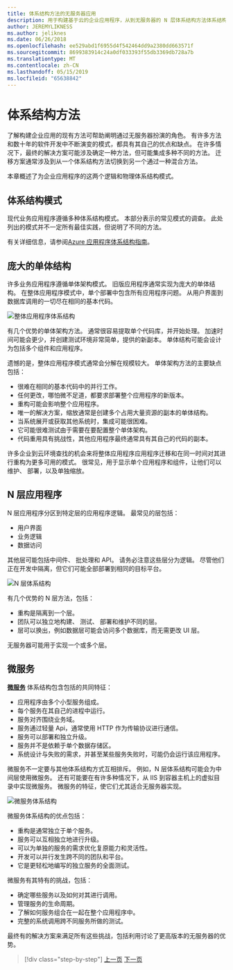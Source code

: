 ```yaml
---
title: 体系结构方法的无服务器应用
description: 用于构建基于云的企业应用程序，从到无服务器的 N 层体系结构方法体系结构的简介。
author: JEREMYLIKNESS
ms.author: jeliknes
ms.date: 06/26/2018
ms.openlocfilehash: ee529abd1f6955d4f542464dd9a2380dd663571f
ms.sourcegitcommit: 8699383914c24a0df033393f55db3369db728a7b
ms.translationtype: MT
ms.contentlocale: zh-CN
ms.lasthandoff: 05/15/2019
ms.locfileid: "65638842"
---
```

# <a name="architecture-approaches"></a>体系结构方法

了解构建企业应用的现有方法可帮助阐明通过无服务器扮演的角色。 有许多方法和数十年的软件开发中不断演变的模式，都具有其自己的优点和缺点。 在许多情况下，最终的解决方案可能涉及确定一种方法，但可能集成多种不同的方法。 迁移方案通常涉及到从一个体系结构方法切换到另一个通过一种混合方法。

本章概述了为企业应用程序的这两个逻辑和物理体系结构模式。

## <a name="architecture-patterns"></a>体系结构模式

现代业务应用程序遵循多种体系结构模式。 本部分表示的常见模式的调查。 此处列出的模式并不一定所有最佳实践，但说明了不同的方法。

有关详细信息，请参阅[Azure 应用程序体系结构指南](https://docs.microsoft.com/azure/architecture/guide/)。

## <a name="monoliths"></a>庞大的单体结构

许多业务应用程序遵循单体架构模式。 旧版应用程序通常实现为庞大的单体结构。 在整体应用程序模式中，单个部署中包含所有应用程序问题。 从用户界面到数据库调用的一切尽在相同的基本代码。

![整体应用程序体系结构](./media/monolith-architecture.png)

有几个优势的单体架构方法。 通常很容易提取单个代码库，并开始处理。 加速时间可能会更少，并创建测试环境非常简单，提供的新副本。 单体结构可能会设计为包括多个组件和应用程序。

遗憾的是，整体应用程序模式通常会分解在规模较大。 单体架构方法的主要缺点包括：

* 很难在相同的基本代码中的并行工作。
* 任何更改，哪怕微不足道，都要求部署整个应用程序的新版本。
* 重构可能会影响整个应用程序。
* 唯一的解决方案，缩放通常是创建多个占用大量资源的副本的单体结构。
* 当系统展开或获取其他系统时，集成可能很困难。
* 它可能很难测试由于需要在要配置整个单体架构。
* 代码重用具有挑战性，其他应用程序最终通常具有其自己的代码的副本。

许多企业到云环境查找的机会来将整体应用程序应用程序迁移和在同一时间对其进行重构为更多可用的模式。 很常见，用于显示单个应用程序和组件，让他们可以维护、 部署，以及单独缩放。

## <a name="n-layer-applications"></a>N 层应用程序

N 层应用程序分区到特定层的应用程序逻辑。 最常见的层包括：

* 用户界面
* 业务逻辑
* 数据访问

其他层可能包括中间件、 批处理和 API。 请务必注意这些层分为逻辑。 尽管他们正在开发中隔离，但它们可能全部部署到相同的目标平台。

![N 层体系结构](./media/n-layer-architecture.png)

有几个优势的 N 层方法，包括：

* 重构是隔离到一个层。
* 团队可以独立地构建、 测试、 部署和维护不同的层。
* 层可以换出，例如数据层可能会访问多个数据库，而无需更改 UI 层。

无服务器可能用于实现一个或多个层。

## <a name="microservices"></a>微服务

**[微服务](https://docs.microsoft.com/azure/architecture/guide/architecture-styles/microservices)** 体系结构包含包括的共同特征：

* 应用程序由多个小型服务组成。
* 每个服务在其自己的进程中运行。
* 服务对齐围绕业务域。
* 服务通过轻量 Api，通常使用 HTTP 作为传输协议进行通信。
* 服务可以部署和独立升级。
* 服务并不是依赖于单个数据存储区。
* 系统设计与失败的需求，并甚至某些服务失败时，可能仍会运行该应用程序。

微服务不一定要与其他体系结构方式互相排斥。 例如，N 层体系结构可能会为中间层使用微服务。 还有可能要在有许多种情况下，从 IIS 到容器主机上的虚拟目录中实现微服务。 微服务的特征，使它们尤其适合无服务器实现。

![微服务体系结构](./media/microservices-architecture.png)

微服务体系结构的优点包括：

* 重构是通常独立于单个服务。
* 服务可以互相独立地进行升级。
* 可以为单独的服务的需求优化复原能力和灵活性。
* 开发可以并行发生跨不同的团队和平台。
* 它是更轻松地编写的独立服务的全面测试。

微服务有其特有的挑战，包括：

* 确定哪些服务以及如何对其进行调用。
* 管理服务的生命周期。
* 了解如何服务组合在一起在整个应用程序中。
* 完整的系统调用跨不同服务所做的测试。

最终有的解决方案来满足所有这些挑战，包括利用讨论了更高版本的无服务器的优势。

>[!div class="step-by-step"]
>[上一页](index.md)
>[下一页](architecture-deployment-approaches.md)
